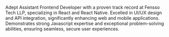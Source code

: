 Adept Assistant Frontend Developer with a proven track record at Fensso Tech LLP, specializing in React and React Native. Excelled in UI/UX design and API integration, significantly enhancing web and mobile applications. Demonstrates strong Javascript expertise and exceptional problem-solving abilities, ensuring seamless, secure user experiences.
